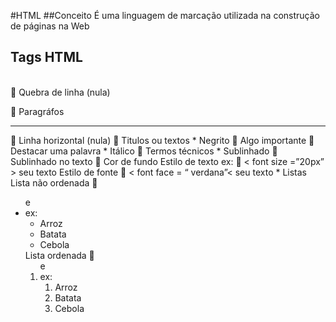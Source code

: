 #HTML
##Conceito
É uma linguagem de marcação utilizada na construção de páginas na Web
## Tags HTML
<br>  Quebra de linha (nula)
<p></p>   Paragráfos
<hr>  Linha horizontal (nula)
<h></h>  Titulos ou textos
* Negrito
<Strong></Strong>  Algo importante
<b></b>  Destacar uma palavra
* Itálico
<i></i>  Termos técnicos
* Sublinhado
<u></u>  Sublinhado no texto
<bgcolor=’#FF0000’>  Cor de fundo
Estilo de texto ex:  < font size =”20px” > seu texto </font>
Estilo de fonte  < font face = “ verdana”< seu texto </font>
* Listas
Lista não ordenada  <ul> e <li> ex:
<ul>
<li> Arroz </li> 
<li> Batata </li> 
<li> Cebola </li>
</ul>
Lista ordenada  <ol> e <li> ex:
<ol>
<li> Arroz </li> 
<li> Batata </li> 
<li> Cebola </li>
</ol>
